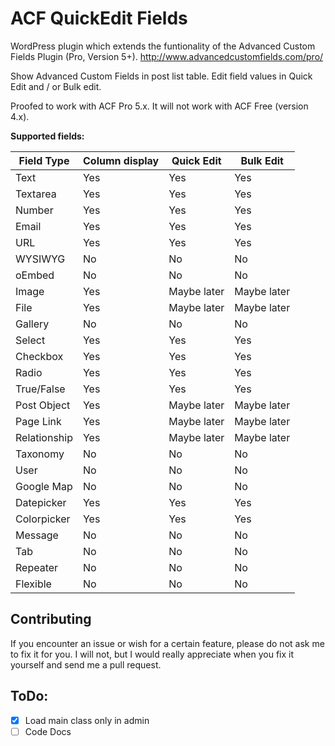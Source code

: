 ACF QuickEdit Fields
====================

WordPress plugin which extends the funtionality of the Advanced Custom Fields Plugin (Pro, Version 5+).
http://www.advancedcustomfields.com/pro/

Show Advanced Custom Fields in post list table.
Edit field values in Quick Edit and / or Bulk edit.

Proofed to work with ACF Pro 5.x.
It will not work with ACF Free (version 4.x).

**Supported fields:**

| Field Type   | Column display | Quick Edit  | Bulk Edit   |
|--------------|----------------|-------------|-------------|
| Text         | Yes            | Yes         | Yes         |
| Textarea     | Yes            | Yes         | Yes         |
| Number       | Yes            | Yes         | Yes         |
| Email        | Yes            | Yes         | Yes         |
| URL          | Yes            | Yes         | Yes         |
| WYSIWYG      | No             | No          | No          |
| oEmbed       | No             | No          | No          |
| Image        | Yes            | Maybe later | Maybe later |
| File         | Yes            | Maybe later | Maybe later |
| Gallery      | No             | No          | No          |
| Select       | Yes            | Yes         | Yes         |
| Checkbox     | Yes            | Yes         | Yes         |
| Radio        | Yes            | Yes         | Yes         |
| True/False   | Yes            | Yes         | Yes         |
| Post Object  | Yes            | Maybe later | Maybe later |
| Page Link    | Yes            | Maybe later | Maybe later |
| Relationship | Yes            | Maybe later | Maybe later |
| Taxonomy     | No             | No          | No          |
| User         | No             | No          | No          |
| Google Map   | No             | No          | No          |
| Datepicker   | Yes            | Yes         | Yes         |
| Colorpicker  | Yes            | Yes         | Yes         |
| Message      | No             | No          | No          |
| Tab          | No             | No          | No          |
| Repeater     | No             | No          | No          |
| Flexible     | No             | No          | No          |


Contributing
------------
If you encounter an issue or wish for a certain feature, please do not ask me to 
fix it for you. I will not, but I would really appreciate when you fix it yourself 
and send me a pull request.



ToDo:
-----
 - [x] Load main class only in admin
 - [ ] Code Docs

